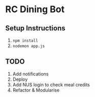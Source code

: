 # RC Dining Bot

## Setup Instructions

1. `npm install`
2. `nodemon app.js`

## TODO

1. Add notifications
2. Deploy
3. Add NUS login to check meal credits
4. Refactor & Modularise
